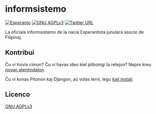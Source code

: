 # informsistemo

[![Esperanto](https://img.shields.io/badge/Esperanto-jes-green.svg)](https://eo.wikipedia.org/wiki/Esperanto)
[![GNU AGPLv3](https://img.shields.io/badge/licenco-GNU_AGPLv3-blue.svg)](https://www.gnu.org/licenses/agpl-3.0.html)
[![Twitter URL](https://img.shields.io/twitter/url/http/shields.io.svg?style=social)](https://twitter.com/FEJ_PH)

La oficiala informsistemo de la nacia Esperantista junulara asocio de Filipinoj.

## Kontribui

Ĉu vi trovis cimon? Ĉu vi havas ideo kiel plibonigi la retejon? Nepre kreu [novan atentindaĵon](https://github.com/esperantoph/informsistemo/issues/new).

Ĉu vi konas Pitonon kaj Dĵangon, aŭ volas lerni, legu [kiel instali](INSTALL.md).

## Licenco

[GNU AGPLv3](LICENSE)
